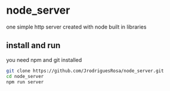 # node_server

one simple http server created with node built in libraries

## install and run

you need npm and git installed

```bash
git clone https://github.com/JrodriguesRosa/node_server.git
cd node_server
npm run server
```


